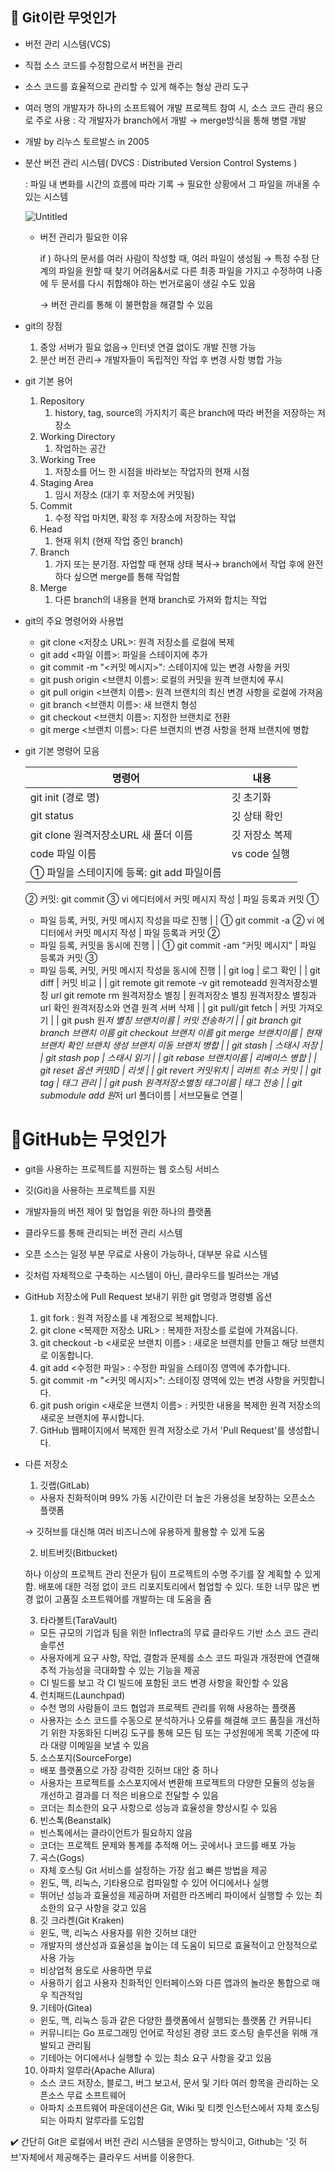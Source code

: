 ## 💭 Git이란 무엇인가

- 버전 관리 시스템(VCS)
- 직접 소스 코드를 수정함으로서 버전을 관리
- 소스 코드를 효율적으로 관리할 수 있게 해주는 형상 관리 도구
- 여러 명의 개발자가 하나의 소프트웨어 개발 프로젝트 참여 시, 소스 코드 관리 용으로 주로 사용 : 각 개발자가 branch에서 개발 → merge방식을 통해 병렬 개발
- 개발 by 리누스 토르발스 in 2005

- 분산 버전 관리 시스템( DVCS : Distributed Version Control Systems )
    
    : 파일 내 변화를 시간의 흐름에 따라 기록 → 필요한 상황에서 그 파일을 꺼내올 수 있는 시스템
    
    ![Untitled](https://prod-files-secure.s3.us-west-2.amazonaws.com/700b4d3c-69f5-4ad4-beb3-650ff83dd912/df87d8fb-9ee2-43c6-b08d-7f6b786f6ef9/Untitled.png)
    
    - 버전 관리가 필요한 이유
        
        if ) 하나의 문서를 여러 사람이 작성할 때, 여러 파일이 생성됨 → 특정 수정 단계의 파일을 원할 때 찾기 어려움&서로 다른 최종 파일을 가지고 수정하여 나중에 두 문서를 다시 취합해야 하는 번거로움이 생길 수도 있음
        
        → 버전 관리를 통해 이 불편함을 해결할 수 있음
        
- git의 장점
    1. 중앙 서버가 필요 없음→ 인터넷 연결 없이도 개발 진행 가능
    2. 분산 버전 관리→ 개발자들이 독립적인 작업 후 변경 사항 병합 가능
- git 기본 용어
    1. Repository
        1. history, tag, source의 가지치기 혹은 branch에 따라 버전을 저장하는 저장소
    2. Working Directory
        1. 작업하는 공간
    3. Working Tree
        1. 저장소를 어느 한 시점을 바라보는 작업자의 현재 시점
    4. Staging Area
        1. 임시 저장소 (대기 후 저장소에 커밋됨)
    5. Commit
        1. 수정 작업 마치면, 확정 후 저장소에 저장하는 작업
    6. Head
        1. 현재 위치 (현재 작업 중인 branch)
    7. Branch
        1. 가지 또는 분기점. 자업할 때 현재 상태 복사→ branch에서 작업 후에 완전하다 싶으면 merge를 통해 작업함
    8. Merge
        1. 다른 branch의 내용을 현재 branch로 가져와 합치는 작업
- git의 주요 명령어와 사용법
    - git clone <저장소 URL>: 원격 저장소를 로컬에 복제
    - git add <파일 이름>: 파일을 스테이지에 추가
    - git commit -m "<커밋 메시지>": 스테이지에 있는 변경 사항을 커밋
    - git push origin <브랜치 이름>: 로컬의 커밋을 원격 브랜치에 푸시
    - git pull origin <브랜치 이름>: 원격 브랜치의 최신 변경 사항을 로컬에 가져옴
    - git branch <브랜치 이름>: 새 브랜치 형성
    - git checkout <브랜치 이름>: 지정한 브랜치로 전환
    - git merge <브랜치 이름>: 다른 브랜치의 변경 사항을 현재 브랜치에 병합
- git 기본 명령어 모음
    
    
    | 명령어 | 내용 |
    | --- | --- |
    | git init (경로 명) | 깃 초기화 |
    | git status | 깃 상태 확인 |
    | git clone 원격저장소URL 새 폴더 이름 | 깃 저장소 복제 |
    | code 파일 이름 | vs code 실행 |
    | ① 파일을 스테이지에 등록: git add 파일이름
    ② 커밋: git commit
    ③ vi 에디터에서 커밋 메시지 작성 | 파일 등록과 커밋 ①
    - 파일 등록, 커밋, 커밋 메시지 작성을 따로 진행 |
    | 
    ① git commit -a
    ② vi 에디터에서 커밋 메시지 작성 | 파일 등록과 커밋 ②
    - 파일 등록, 커밋을 동시에 진행
     |
    | 
    ① git commit -am “커밋 메시지” | 파일 등록과 커밋 ③
    - 파일 등록, 커밋, 커밋 메시지 작성을 동시에 진행 |
    | git log | 로그 확인 |
    | git diff | 커밋 비교 |
    | git remote
    git remote -v
    git remoteadd 원격저장소별칭 url
    git remote rm 원격저장소 별칭 | 원격저장소 별칭
    원격저장소 별칭과 url 확인
    원격저장소와 연결
    원격 서버 삭제 |
    | git pull/git fetch | 커밋 가져오기 |
    | git push 원*저 별칭 브랜치이름 | 커밋 전송하기 |
    | git branch
    git branch 브랜치 이름
    git checkout 브랜치 이름
    git merge 브랜치이름 | 현재 브랜치 확인
    브랜치 생성
    브랜치 이동
    브랜치 병합 |
    | git stash | 스태시 저장 |
    | git stash pop | 스태시 읽기 |
    | git rebase 브랜치이름 | 리베이스 병합 |
    | git reset 옵션 커밋ID | 리셋 |
    | git revert 커밋위치 | 리버트 취소 커밋 |
    | git tag | 태그 관리 |
    | git push 원격저장소별칭 태그이름 | 태그 전송 |
    | git submodule add 원*저 url 폴더이름 | 서브모듈로 연결 |

# 💭GitHub는 무엇인가

- git을 사용하는 프로젝트를 지원하는 웹 호스팅 서비스
- 깃(Git)을 사용하는 프로젝트를 지원
- 개발자들의 버전 제어 및 협업을 위한 하나의 플랫폼
- 클라우드를 통해 관리되는 버전 관리 시스템
- 오픈 소스는 일정 부분 무료로 사용이 가능하나, 대부분 유료 시스템
- 깃처럼 자체적으로 구축하는 시스템이 아닌, 클라우드를 빌려쓰는 개념

- GitHub 저장소에 Pull Request 보내기 위한 git 명령과 명령별 옵션
    1. git fork : 원격 저장소를 내 계정으로 복제합니다.
    2. git clone <복제한 저장소 URL> : 복제한 저장소를 로컬에 가져옵니다.
    3. git checkout -b <새로운 브랜치 이름> : 새로운 브랜치를 만들고 해당 브랜치로 이동합니다.
    4. git add <수정한 파일> : 수정한 파일을 스테이징 영역에 추가합니다.
    5. git commit -m "<커밋 메시지>": 스테이징 영역에 있는 변경 사항을 커밋합니다.
    6. git push origin <새로운 브랜치 이름> : 커밋한 내용을 복제한 원격 저장소의 새로운 브랜치에 푸시합니다.
    7. GitHub 웹페이지에서 복제한 원격 저장소로 가서 'Pull Request'를 생성합니다.
- 다른 저장소
    
    1. 깃랩(GitLab)
    
    - 사용자 친화적이며 99% 가동 시간이란 더 높은 가용성을 보장하는 오픈소스 플랫폼
    
    → 깃허브를 대신해 여러 비즈니스에 유용하게 활용할 수 있게 도움
    
    2. 비트버킷(Bitbucket)
    
    하나 이상의 프로젝트 관리 전문가 팀이 프로젝트의 수명 주기를 잘 계획할 수 있게 함. 배포에 대한 걱정 없이 코드 리포지토리에서 협업할 수 있다. 또한 너무 많은 변경 없이 고품질 소프트웨어를 개발하는 데 도움을 줌
    
    3. 타라볼트(TaraVault)
    
    - 모든 규모의 기업과 팀을 위한 Inflectra의 무료 클라우드 기반 소스 코드 관리 솔루션
    - 사용자에게 요구 사항, 작업, 결함과 문제를 소스 코드 파일과 개정판에 연결해 추적 가능성을 극대화할 수 있는 기능을 제공
    - CI 빌드를 보고 각 CI 빌드에 포함된 코드 변경 사항을 확인할 수 있음
    
    4. 런치패드(Launchpad)
    
    - 수천 명의 사람들이 코드 협업과 프로젝트 관리를 위해 사용하는 플랫폼
    - 사용자는 소스 코드를 수동으로 분석하거나 오류를 해결해 코드 품질을 개선하기 위한 자동화된 디버깅 도구를 통해 모든 팀 또는 구성원에게 목록 기준에 따라 대량 이메일을 보낼 수 있음
    
    5. 소스포지(SourceForge)
    
    - 배포 플랫폼으로 가장 강력한 깃허브 대안 중 하나
    - 사용자는 프로젝트를 소스포지에서 변환해 프로젝트의 다양한 모듈의 성능을 개선하고 결과를 더 적은 비용으로 전달할 수 있음
    - 코더는 최소한의 요구 사항으로 성능과 효율성을 향상시킬 수 있음
    
    6. 빈스톡(Beanstalk)
    
    - 빈스톡에서는 클라이언트가 필요하지 않음
    - 코더는 프로젝트 문제와 통계를 추적해 어느 곳에서나 코드를 배포 가능
    
    7. 곡스(Gogs)
    
    - 자체 호스팅 Git 서비스를 설정하는 가장 쉽고 빠른 방법을 제공
    - 윈도, 맥, 리눅스, 기타용으로 컴파일할 수 있어 어디에서나 실행
    - 뛰어난 성능과 효율성을 제공하며 저렴한 라즈베리 파이에서 실행할 수 있는 최소한의 요구 사항을 갖고 있음
    
    8. 깃 크라켄(Git Kraken)
    
    - 윈도, 맥, 리눅스 사용자를 위한 깃허브 대안
    - 개발자의 생산성과 효율성을 높이는 데 도움이 되므로 효율적이고 안정적으로 사용 가능
    - 비상업적 용도로 사용하면 무료
    - 사용하기 쉽고 사용자 친화적인 인터페이스와 다른 앱과의 놀라운 통합으로 매우 직관적임
    
    9. 기테아(Gitea)
    
    - 윈도, 맥, 리눅스 등과 같은 다양한 플랫폼에서 실행되는 플랫폼 간 커뮤니티
    - 커뮤니티는 Go 프로그래밍 언어로 작성된 경량 코드 호스팅 솔루션을 위해 개발되고 관리됨
    - 기테아는 어디에서나 실행할 수 있는 최소 요구 사항을 갖고 있음
    
    10. 아파치 알루라(Apache Allura)
    
    - 소스 코드 저장소, 블로그, 버그 보고서, 문서 및 기타 여러 항목을 관리하는 오픈소스 무료 소프트웨어
    - 아파치 소프트웨어 파운데이션은 Git, Wiki 및 티켓 인스턴스에서 자체 호스팅되는 아파치 알루라를 도입함

✔️ 간단히 Git은 로컬에서 버전 관리 시스템을 운영하는 방식이고, Github는 '깃 허브'자체에서 제공해주는 클라우드 서버를 이용한다.